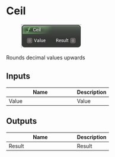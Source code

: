 # Ceil

<div align="left" data-full-width="false"><figure><img src="../../../../.gitbook/assets/ceil.png" alt=""><figcaption></figcaption></figure></div>

Rounds decimal values upwards

## Inputs

<table><thead><tr><th width="170">Name</th><th>Description</th></tr></thead><tbody><tr><td>Value</td><td>Value</td></tr></tbody></table>

## Outputs

<table><thead><tr><th width="170">Name</th><th>Description</th></tr></thead><tbody><tr><td>Result</td><td>Result</td></tr></tbody></table>
